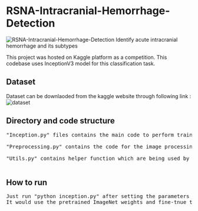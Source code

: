 # RSNA-Intracranial-Hemorrhage-Detection

![RSNA-Intracranial-Hemorrhage-Detection](https://www.kaggle.com/c/rsna-intracranial-hemorrhage-detection)
Identify acute intracranial hemorrhage and its subtypes

This project was hosted on Kaggle platform as a competition. This codebase  uses InceptionV3 model for this classification task.

## Dataset

Dataset can be downlaoded from the kaggle website through following link : ![dataset](https://www.kaggle.com/c/rsna-intracranial-hemorrhage-detection/data)


## Directory and code structure

<pre>
"Inception.py" files contains the main code to perform training, validation and testing 

"Preprocessing.py" contains the code for the image processing such as adjusting the window level for the MRI images

"Utils.py" contains helper function which are being used by ineption.py

</pre>

## How to run
<pre>
Just run "python inception.py" after setting the parameters in the inception.py.
It would use the pretrained ImageNet weights and fine-tnue the model
</pre>
